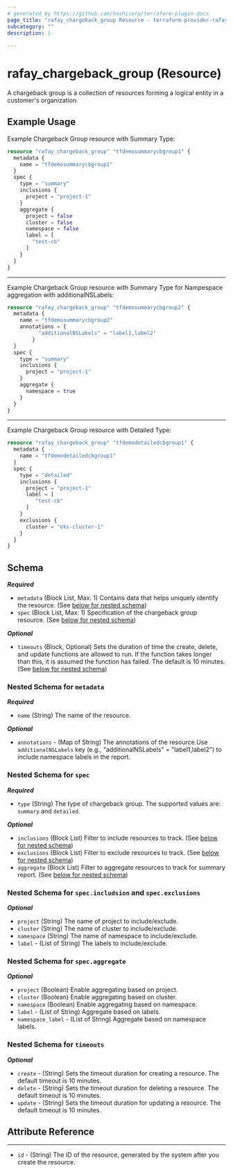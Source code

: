 ```yaml
---
# generated by https://github.com/hashicorp/terraform-plugin-docs
page_title: "rafay_chargeback_group Resource - terraform-provider-rafay"
subcategory: ""
description: |-
  
---
```


# rafay_chargeback_group (Resource)

A chargeback group is a collection of resources forming a logical entity in a customer's organization.

## Example Usage

Example Chargeback Group resource with Summary Type:

```terraform
resource "rafay_chargeback_group" "tfdemosummarycbgroup1" {
  metadata {
    name = "tfdemosummarycbgroup1"
  }
  spec {
    type = "summary"
    inclusions {
      project = "project-1"
    }
    aggregate {
      project = false
      cluster = false
      namespace = false
      label = [
        "test-cb"
      ]
    }
  }
}
```

---

Example Chargeback Group resource with Summary Type for Nampespace aggregation with additionalNSLabels:

```terraform
resource "rafay_chargeback_group" "tfdemosummarycbgroup2" {
  metadata {
    name = "tfdemosummarycbgroup2"
    annotations = {
          "additionalNSLabels" = "label1,label2"
        }
  }
  spec {
    type = "summary"
    inclusions {
      project = "project-1"
    }
    aggregate {
      namespace = true
    }
  }
}
```

---

Example Chargeback Group resource with Detailed Type:

```terraform
resource "rafay_chargeback_group" "tfdemodetailedcbgroup1" {
  metadata {
    name = "tfdemodetailedcbgroup1"
  }
  spec {
    type = "detailed"
    inclusions {
      project = "project-1"
      label = [
         "test-cb"
      ]
    }
    exclusions {
      cluster = "eks-cluster-1"
    }
  }
}
```

<!-- schema generated by tfplugindocs -->
## Schema

***Required***

- `metadata` (Block List, Max: 1) Contains data that helps uniquely identify the resource. (See [below for nested schema](#nestedblock--metadata))
- `spec` (Block List, Max: 1) Specification of the chargeback group resource. (See [below for nested schema](#nestedblock--spec))

***Optional***

- `timeouts` (Block, Optional) Sets the duration of time the create, delete, and update functions are allowed to run. If the function takes longer than this, it is assumed the function has failed. The default is 10 minutes. (See [below for nested schema](#nestedblock--timeouts))

<a id="nestedblock--metadata"></a>
### Nested Schema for `metadata`

***Required***

- `name` (String) The name of the resource.

***Optional***

- `annotations` - (Map of String) The annotations of the resource.Use  `additionalNSLabels` key (e.g., "additionalNSLabels" = "label1,label2") to include namespace labels in the report.

<a id="nestedblock--spec"></a>
### Nested Schema for `spec`

***Required***

- `type` (String) The type of chargeback group. The supported values are: `summary` and `detailed`.

***Optional***

- `inclusions` (Block List) Filter to include resources to track. (See [below for nested schema](#nestedblock--spec--filter))
- `exclusions` (Block List) Filter to exclude resources to track. (See [below for nested schema](#nestedblock--spec--filter))
- `aggregate` (Block List) Filter to aggregate resources to track for summary report. (See [below for nested schema](#nestedblock--spec--aggregate-filter))

<a id="nestedblock--spec--filter"></a>
### Nested Schema for `spec.includsion` and `spec.exclusions`

***Optional***

- `project` (String) The name of project to include/exclude.
- `cluster` (String) The name of cluster to include/exclude.
- `namespace` (String) The name of namespace to include/exclude.
- `label` - (List of String) The labels to include/exclude.

<a id="nestedblock--spec--aggregate-filter"></a>
### Nested Schema for `spec.aggregate`

***Optional***

- `project` (Boolean) Enable aggregating based on project.
- `cluster` (Boolean) Enable aggregating based on cluster.
- `namespace` (Boolean) Enable aggregating based on namespace.
- `label` - (List of String) Aggregate based on labels.
- `namespace_label` - (List of String) Aggregate based on namespace labels.

<a id="nestedblock--timeouts"></a>
### Nested Schema for `timeouts`

***Optional***

- `create` - (String) Sets the timeout duration for creating a resource. The default timeout is 10 minutes.
- `delete` - (String) Sets the timeout duration for deleting a resource. The default timeout is 10 minutes.
- `update` - (String) Sets the timeout duration for updating a resource. The default timeout is 10 minutes.

## Attribute Reference

---

- `id` - (String) The ID of the resource, generated by the system after you create the resource.
